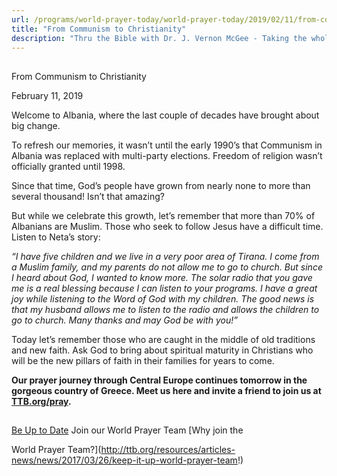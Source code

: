 ```yaml
---
url: /programs/world-prayer-today/world-prayer-today/2019/02/11/from-communism-to-christianity
title: "From Communism to Christianity"
description: "Thru the Bible with Dr. J. Vernon McGee - Taking the whole Word to the whole world"
---
```







## 
 From Communism to Christianity


February 11, 2019




Welcome to Albania, where the last couple of decades have brought about big change. 


To refresh our memories, it wasn’t until the early 1990’s that Communism in Albania was replaced with multi-party elections. Freedom of religion wasn’t officially granted until 1998. 


Since that time, God’s people have grown from nearly none to more than several thousand! Isn’t that amazing? 


But while we celebrate this growth, let’s remember that more than 70% of Albanians are Muslim. Those who seek to follow Jesus have a difficult time. Listen to Neta’s story:


*“I have five children and we live in a very poor area of Tirana. I come from a Muslim family, and my parents do not allow me to go to church. But since I heard about God, I wanted to know more. The solar radio that you gave me is a real blessing because I can listen to your programs. I have a great joy while listening to the Word of God with my children. The good news is that my husband allows me to listen to the radio and allows the children to go to church. Many thanks and may God be with you!”*


Today let’s remember those who are caught in the middle of old traditions and new faith. Ask God to bring about spiritual maturity in Christians who will be the new pillars of faith in their families for years to come.


**Our prayer journey through Central Europe continues tomorrow in the gorgeous country of Greece. Meet us here and invite a friend to join us at** [**TTB.org/pray**](http://www.TTB.org/pray.)**.**







## 




[Be Up to Date](http://feeds.feedburner.com/WorldPrayerToday "World Prayer Today RSS Feed")
Join our World Prayer Team
[Why join the  

World Prayer Team?](http://ttb.org/resources/articles-news/news/2017/03/26/keep-it-up-world-prayer-team!)




